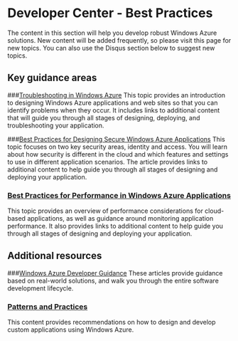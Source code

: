 # Developer Center - Best Practices

The content in this section will help you develop robust Windows Azure solutions. New content will be added frequently, so please visit this page for new topics. You can also use the Disqus section below to suggest new topics.

## Key guidance areas

###[Troubleshooting in Windows Azure][]
This topic provides an introduction to designing Windows Azure applications and web sites so that you can identify problems when they occur. It includes links to additional content that will guide you through all stages of designing, deploying, and troubleshooting your application. 

###[Best Practices for Designing Secure Windows Azure Applications][]
This topic focuses on two key security areas, identity and access. You will learn about how security is different in the cloud and which features and settings to use in different application scenarios. The article provides links to additional content to help guide you through all stages of designing and deploying your application.

### [Best Practices for Performance in Windows Azure Applications][]
This topic provides an overview of performance considerations for cloud-based applications, as well as guidance around monitoring application performance. It also provides links to additional content to help guide you through all stages of designing and deploying your application.

## Additional resources

###[Windows Azure Developer Guidance][]
These articles provide guidance based on real-world solutions, and walk you through the entire software development lifecycle. 

### [Patterns and Practices][]
This content provides recommendations on how to design and develop custom applications using Windows Azure.

[GitHub]: http://github.com/windowsazure/azure-content/
[Troubleshooting in Windows Azure]: /en-us/develop/other/best-practices/troubleshooting/
[Best Practices for Designing Secure Windows Azure Applications]: /en-us/develop/other/best-practices/security/
[Best Practices for Performance in Windows Azure Applications]: /en-us/develop/other/best-practices/performance/
[Windows Azure Developer Guidance]: http://msdn.microsoft.com/en-us/library/windowsazure/hh698321
[Patterns and Practices]: http://msdn.microsoft.com/en-us/library/ff898430